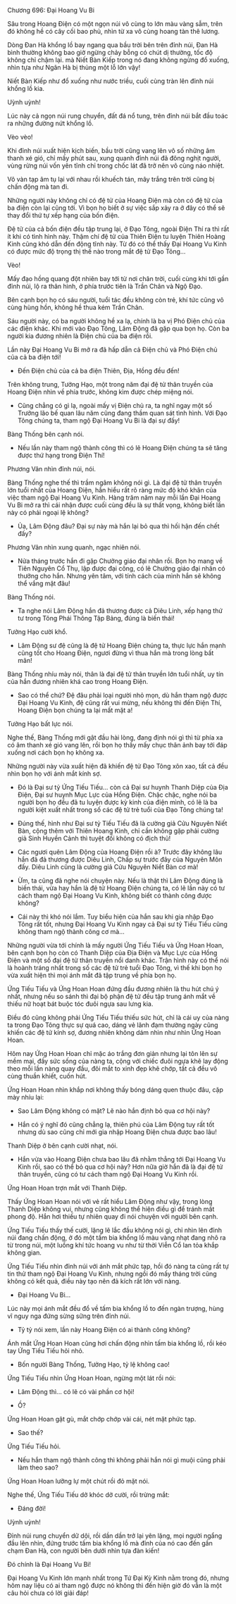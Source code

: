 




Chương 696: Đại Hoang Vu Bi


Sâu trong Hoang Điện có một ngọn núi vô cùng to lớn màu vàng sẫm, trên đó không hề có cây cối bao phủ, nhìn từ xa vô cùng hoang tàn thê lương.

Dòng Đan Hà khổng lồ bay ngang qua bầu trời bên trên đỉnh núi, Đan Hà bình thường không bao giờ ngừng chảy bỗng có chút dị thường, tốc độ không chỉ chậm lại. mà Niết Bàn Kiếp trong nó đang không ngừng đổ xuống, nhìn tựa như Ngân Hà bị thủng một lỗ lớn vậy!

Niết Bàn Kiếp như đổ xuống như nước triều, cuối cùng tràn lên đỉnh núi khổng lồ kia.

Uỳnh uỳnh!

Lúc này cả ngọn núi rung chuyển, đất đá nổ tung, trên đỉnh núi bắt đầu toác ra những đường nứt khổng lồ.

Vèo vèo!

Khi đỉnh núi xuất hiện kịch biến, bầu trời cũng vang lên vô số những âm thanh xé gió, chỉ mấy phút sau, xung quanh đỉnh núi đã đông nghịt người, vùng rừng núi vốn yên tĩnh chỉ trong chốc lát đã trở nên vô cùng náo nhiệt.

Vô vàn tạp âm tụ lại với nhau rồi khuếch tán, mây trắng trên trời cũng bị chấn động mà tan đi.

Những người này không chỉ có đệ tử của Hoang Điện mà còn có đệ tử của ba điện còn lại cũng tới. Vì bọn họ biết ở sự việc sắp xảy ra ở đây có thể sẽ thay đổi thứ tự xếp hạng của bốn điện.

Đệ tử của cả bốn điện đều tập trung lại, ở Đạo Tông, ngoài Điện Thí ra thì rất ít khi có tình hình này. Thậm chí đệ tử của Thiên Điện tu luyện Thiên Hoàng Kinh cũng khó dẫn đến động tĩnh này. Từ đó có thể thấy Đại Hoang Vu Kinh có được mức độ trọng thị thế nào trong mắt đệ tử Đạo Tông…

Vèo!

Mấy đạo hồng quang đột nhiên bay tới từ nơi chân trời, cuối cùng khi tới gần đỉnh núi, lộ ra thân hình, ở phía trước tiên là Trần Chân và Ngộ Đạo.

Bên cạnh bọn họ có sáu người, tuổi tác đều không còn trẻ, khí tức cũng vô cùng hùng hồn, không hề thua kém Trần Chân.

Sáu người này, có ba người không hề xa lạ, chính là ba vị Phó Điện chủ của các điện khác. Khi mới vào Đạo Tông, Lâm Động đã gặp qua bọn họ. Còn ba người kia đương nhiên là Điện chủ của ba điện rồi.

Lần này Đại Hoang Vu Bi mở ra đã hấp dẫn cả Điện chủ và Phó Điện chủ của cả ba điện tới!

- Đến Điện chủ của cả ba điện Thiên, Địa, Hồng đều đến!

Trên không trung, Tưởng Hạo, một trong năm đại đệ tử thân truyền của Hoang Điện nhìn về phía trước, không kìm được chép miệng nói.

- Cũng chẳng có gì lạ, ngoài mấy vị Điện chủ ra, ta nghĩ ngay một số Trưởng lão bế quan lâu năm cũng đang thầm quan sát tình hình. Với Đạo Tông chúng ta, tham ngộ Đại Hoang Vu Bi là đại sự đấy!

Bàng Thống bên cạnh nói.

- Nếu lần này tham ngộ thành công thì có lẽ Hoang Điện chúng ta sẽ tăng được thứ hạng trong Điện Thí!

Phương Vân nhìn đỉnh núi, nói.

Bàng Thống nghe thế thì trầm ngâm không nói gì. Là đại đệ tử thân truyền lớn tuổi nhất của Hoang Điện, hắn hiểu rất rõ ràng mức độ khó khăn của việc tham ngộ Đại Hoang Vu Kinh. Hàng trăm năm nay mỗi lần Đại Hoang Vu Bi mở ra thì cái nhận được cuối cùng đều là sự thất vọng, không biết lần này có phải ngoại lệ không?

- Ủa, Lâm Động đâu? Đại sự này mà hắn lại bỏ qua thì hối hận đến chết đấy?

Phương Vân nhìn xung quanh, ngạc nhiên nói.

- Nửa tháng trước hắn đi gặp Chưởng giáo đại nhân rồi. Bọn họ mang về Tiên Nguyên Cổ Thụ, lập được đại công, có lẽ Chưởng giáo đại nhân có thưởng cho hắn. Nhưng yên tâm, với tính cách của mình hắn sẽ không thể vắng mặt đâu!

Bàng Thống nói.

- Ta nghe nói Lâm Động hắn đả thương được cả Diêu Linh, xếp hạng thứ tư trong Tông Phái Thông Tập Bảng, đúng là biến thái!

Tưởng Hạo cười khổ.

- Lâm Động sư đệ cũng là đệ tử Hoang Điện chúng ta, thực lực hắn mạnh cũng tốt cho Hoang Điện, ngươi đừng vì thua hắn mà trong lòng bất mãn!

Bàng Thống nhíu mày nói, thân là đại đệ tử thân truyền lớn tuổi nhất, uy tín của hắn đương nhiên khá cao trong Hoang Điện.

- Sao có thể chứ? Đệ đâu phải loại người nhỏ mọn, dù hắn tham ngộ được Đại Hoang Vu Kinh, đệ cũng rất vui mừng, nếu không thì đến Điện Thí, Hoang Điện bọn chúng ta lại mất mặt a!

Tưởng Hạo bất lực nói.

Nghe thế, Bàng Thống mới gật đầu hài lòng, đang định nói gì thì từ phía xa có âm thanh xé gió vang lên, rồi bọn họ thấy mấy chục thân ảnh bay tới đáp xuống nơi cách bọn họ không xa.

Những người này vừa xuất hiện đã khiến đệ tử Đạo Tông xôn xao, tất cả đều nhìn bọn họ với ánh mắt kính sợ.

- Đó là Đại sư tỷ Ứng Tiếu Tiếu… còn cả Đại sư huynh Thanh Diệp của Địa Điện, Đại sư huynh Mục Lực của Hồng Điện. Chậc chậc, nghe nói ba người bọn họ đều đã tu luyện được kỳ kinh của điện mình, có lẽ là ba người kiệt xuất nhất trong số các đệ tử trẻ tuổi của Đạo Tông chúng ta!

- Đúng thế, hình như Đại sư tỷ Tiếu Tiếu đã là cường giả Cửu Nguyên Niết Bàn, cộng thêm với Thiên Hoang Kinh, chỉ cần không gặp phải cường giả Sinh Huyền Cảnh thì tuyệt đối không có địch thủ!

- Các ngươi quên Lâm Động của Hoang Điện rồi à? Trước đây không lâu hắn đã đả thương được Diêu Linh, Chấp sự trước đây của Nguyên Môn đấy. Diêu Linh cũng là cường giả Cửu Nguyên Niết Bàn cơ mà!

- Ừm, ta cũng đã nghe nói chuyện này. Nếu là thật thì Lâm Động đúng là biến thái, vừa hay hắn là đệ tử Hoang Điện chúng ta, có lẽ lần này có tư cách tham ngộ Đại Hoang Vu Kinh, không biết có thành công được không?

- Cái này thì khó nói lắm. Tuy biểu hiện của hắn sau khi gia nhập Đạo Tông rất tốt, nhưng Đại Hoang Vu Kinh ngay cả Đại sư tỷ Tiếu Tiếu cũng không tham ngộ thành công cơ mà…

Những người vừa tới chính là mấy người Ứng Tiếu Tiếu và Ứng Hoan Hoan, bên cạnh bọn họ còn có Thanh Diệp của Địa Điện và Mục Lực của Hồng Điện và một số đại đệ tử thân truyền nổi danh khác. Trận hình này có thể nói là hoành tráng nhất trong số các đệ tử trẻ tuổi Đạo Tông, vì thế khi bọn họ vừa xuất hiện thì mọi ánh mắt đã tập trung về phía bọn họ.

Ứng Tiếu Tiếu và Ứng Hoan Hoan đứng đầu đương nhiên là thu hút chú ý nhất, nhưng nếu so sánh thì đại bộ phận đệ tử đều tập trung ánh mắt về thiếu nữ hoạt bát buộc tóc đuôi ngựa sau lưng kia.

Điều đó cũng không phải Ứng Tiếu Tiếu thiếu sức hút, chỉ là cái uy của nàng ta trong Đạo Tông thực sự quá cao, dáng vẻ lãnh đạm thường ngày cũng khiến các đệ tử kính sợ, đương nhiên không dám nhìn như nhìn Ứng Hoan Hoan.

Hôm nay Ứng Hoan Hoan chỉ mặc áo trắng đơn giản nhưng lại tôn lên sự mềm mại, đầy sức sống của nàng ta, cộng với chiếc đuôi ngựa khẽ lay động theo mỗi lần nàng quay đầu, đôi mắt to xinh đẹp khẽ chớp, tất cả đều vô cùng thuần khiết, cuốn hút.

Ứng Hoan Hoan nhìn khắp nơi không thấy bóng dáng quen thuộc đâu, cặp mày nhíu lại:

- Sao Lâm Động không có mặt? Lẽ nào hắn định bỏ qua cơ hội này?

- Hắn có ý nghĩ đó cũng chẳng lạ, thiên phú của Lâm Động tuy rất tốt nhưng dù sao cũng chỉ mới gia nhập Hoang Điện chưa được bao lâu!

Thanh Diệp ở bên cạnh cười nhạt, nói.

- Hắn vừa vào Hoang Điện chưa bao lâu đã nhằm thẳng tới Đại Hoang Vu Kinh rồi, sao có thể bỏ qua cơ hội này? Hơn nữa giờ hắn đã là đại đệ tử thân truyền, cũng có tư cách tham ngộ Đại Hoang Vu Kinh rồi.

Ứng Hoan Hoan trợn mắt với Thanh Diệp.

Thấy Ứng Hoan Hoan nói với vẻ rất hiểu Lâm Động như vậy, trong lòng Thanh Diệp không vui, nhưng cũng không thể hiện điều gì để tránh mất phong độ. Hắn hơi thiếu tự nhiên quay đi nói chuyện với người bên cạnh.

Ứng Tiếu Tiếu thấy thế cười, lặng lẽ lắc đầu không nói gì, chỉ nhìn lên đỉnh núi đang chấn động, ở đó một tấm bia khổng lồ màu vàng nhạt đang nhô ra từ trong núi, một luồng khí tức hoang vu như từ thời Viễn Cổ lan tỏa khắp không gian.

Ứng Tiếu Tiếu nhìn đỉnh núi với ánh mắt phức tạp, hồi đó nàng ta cũng rất tự tin thử tham ngộ Đại Hoang Vu Kinh, nhưng ngồi đó mấy tháng trời cũng không có kết quả, điều này tạo nên đả kích rất lớn với nàng.

- Đại Hoang Vu Bi…

Lúc này mọi ánh mắt đều đổ về tấm bia khổng lồ to đến ngàn trượng, hùng vĩ nguy nga đứng sừng sững trên đỉnh núi.

- Tỷ tỷ nói xem, lần này Hoang Điện có ai thành công không?

Ánh mắt Ứng Hoan Hoan cũng hơi chấn động nhìn tấm bia khổng lồ, rồi kéo tay Ứng Tiếu Tiếu hỏi nhỏ.

- Bốn người Bàng Thống, Tưởng Hạo, tỷ lệ không cao!

Ứng Tiếu Tiếu nhìn Ứng Hoan Hoan, ngừng một lát rồi nói:

- Lâm Động thì… có lẽ có vài phần cơ hội!

- Ồ?

Ứng Hoan Hoan gật gù, mắt chớp chớp vài cái, nét mặt phức tạp.

- Sao thế?

Ứng Tiếu Tiếu hỏi.

- Nếu hắn tham ngộ thành công thì không phải hắn nói gì muội cũng phải làm theo sao?

Ứng Hoan Hoan lưỡng lự một chút rồi đỏ mặt nói.

Nghe thế, Ứng Tiếu Tiếu dở khóc dở cười, rồi trừng mắt:

- Đáng đời!

Uỳnh uỳnh!

Đỉnh núi rung chuyển dữ dội, rồi dần dần trở lại yên lặng, mọi người ngẩng đầu lên nhìn, đứng trước tấm bia khổng lồ mà đỉnh của nó cao đến gần chạm Đan Hà, con người bên dưới nhìn tựa đàn kiến!

Đó chính là Đại Hoang Vu Bi!

Đại Hoang Vu Kinh lớn mạnh nhất trong Tứ Đại Kỳ Kinh nằm trong đó, nhưng hôm nay liệu có ai tham ngộ được nó không thì đến hiện giờ đó vẫn là một câu hỏi chưa có lời giải đáp!




